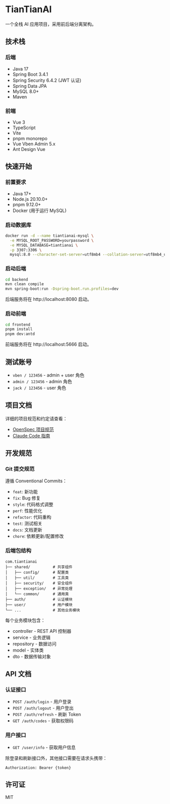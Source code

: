 # TianTianAI

一个全栈 AI 应用项目，采用前后端分离架构。

## 技术栈

### 后端
- Java 17
- Spring Boot 3.4.1
- Spring Security 6.4.2 (JWT 认证)
- Spring Data JPA
- MySQL 8.0+
- Maven

### 前端
- Vue 3
- TypeScript
- Vite
- pnpm monorepo
- Vue Vben Admin 5.x
- Ant Design Vue

## 快速开始

### 前置要求

- Java 17+
- Node.js 20.10.0+
- pnpm 9.12.0+
- Docker (用于运行 MySQL)

### 启动数据库

```bash
docker run -d --name tiantianai-mysql \
  -e MYSQL_ROOT_PASSWORD=yourpassword \
  -e MYSQL_DATABASE=tiantianai \
  -p 3307:3306 \
  mysql:8.0 --character-set-server=utf8mb4 --collation-server=utf8mb4_unicode_ci
```

### 启动后端

```bash
cd backend
mvn clean compile
mvn spring-boot:run -Dspring-boot.run.profiles=dev
```

后端服务将在 http://localhost:8080 启动。

### 启动前端

```bash
cd frontend
pnpm install
pnpm dev:antd
```

前端服务将在 http://localhost:5666 启动。

## 测试账号

- `vben / 123456` - admin + user 角色
- `admin / 123456` - admin 角色
- `jack / 123456` - user 角色

## 项目文档

详细的项目规范和约定请查看：
- [OpenSpec 项目规范](openspec/project.md)
- [Claude Code 指南](CLAUDE.md)

## 开发规范

### Git 提交规范

遵循 Conventional Commits：
- `feat`: 新功能
- `fix`: Bug 修复
- `style`: 代码格式调整
- `perf`: 性能优化
- `refactor`: 代码重构
- `test`: 测试相关
- `docs`: 文档更新
- `chore`: 依赖更新/配置修改

### 后端包结构

```
com.tiantianai
├── shared/          # 共享组件
│   ├── config/      # 配置类
│   ├── util/        # 工具类
│   ├── security/    # 安全组件
│   ├── exception/   # 异常处理
│   └── common/      # 通用类
├── auth/            # 认证模块
├── user/            # 用户模块
└── ...              # 其他业务模块
```

每个业务模块包含：
- controller - REST API 控制器
- service - 业务逻辑
- repository - 数据访问
- model - 实体类
- dto - 数据传输对象

## API 文档

### 认证接口

- `POST /auth/login` - 用户登录
- `POST /auth/logout` - 用户登出
- `POST /auth/refresh` - 刷新 Token
- `GET /auth/codes` - 获取权限码

### 用户接口

- `GET /user/info` - 获取用户信息

除登录和刷新接口外，其他接口需要在请求头携带：
```
Authorization: Bearer {token}
```

## 许可证

MIT

